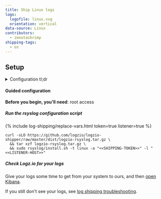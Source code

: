```yaml
---
title: Ship Linux logs
logo:
  logofile: linux.svg
  orientation: vertical
data-source: Linux
contributors:
  - imnotashrimp
shipping-tags:
  - os
---
```


## Setup

<details>

<summary>
Configuration tl;dr
</summary>

**Action required**:
Starting May 26, 2020, we'll transition our listener servers
to a new public SSL certificate.
Before that date,
you'll need to include both the old and new certificates
in your configurations. \\
\\
**If you send encrypted data without using both certificates after May 26,
that data might not arrive at your Logz.io account or be archived.** \\
\\
You can safely remove the old certificate
after June 5, 2020.
{:.info-box.warning}

| Item | Description |
|---|---|
| Files | [Sample configuration](https://raw.githubusercontent.com/logzio/logz-docs/master/shipping-config-samples/logz-rsyslog-config.conf) |
| Listener | Port 5000. For help finding your region's listener host, see [Account region]({{site.baseurl}}/user-guide/accounts/account-region.html). |
| Default log location | `/var/log/` |
| Log type _\(for preconfigured parsing\)_ | `syslog` |
{:.paramlist}

</details>

#### Guided configuration

**Before you begin, you'll need**:
root access

<div class="tasklist">

##### Run the rsyslog configuration script

{% include log-shipping/replace-vars.html token=true listener=true %}

```shell
curl -sLO https://github.com/logzio/logzio-shipper/raw/master/dist/logzio-rsyslog.tar.gz \
  && tar xzf logzio-rsyslog.tar.gz \
  && sudo rsyslog/install.sh -t linux -a "<<SHIPPING-TOKEN>>" -l "<<LISTENER-HOST>>"
```

##### Check Logz.io for your logs

Give your logs some time to get from your system to ours, and then [open Kibana](https://app.logz.io/#/dashboard/kibana).

If you still don't see your logs, see [log shipping troubleshooting]({{site.baseurl}}/user-guide/log-shipping/log-shipping-troubleshooting.html).

</div>